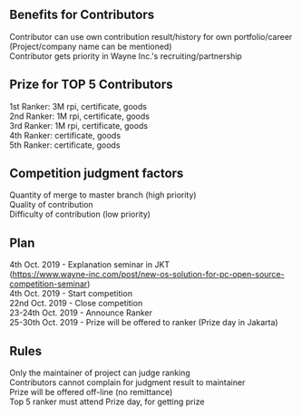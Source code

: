 ## Benefits for Contributors

Contributor can use own contribution result/history for own portfolio/career  
(Project/company name can be mentioned)  
Contributor gets priority in Wayne Inc.'s recruiting/partnership


## Prize for TOP 5 Contributors

1st Ranker: 3M rpi, certificate, goods  
2nd Ranker: 1M rpi, certificate, goods  
3rd Ranker: 1M rpi, certificate, goods  
4th Ranker: certificate, goods  
5th Ranker: certificate, goods

## Competition judgment factors

Quantity of merge to master branch (high priority)  
Quality of contribution  
Difficulty of contribution (low priority)

## Plan

4th Oct. 2019 - Explanation seminar in JKT   
(https://www.wayne-inc.com/post/new-os-solution-for-pc-open-source-competition-seminar)  
4th Oct. 2019 - Start competition  
22nd Oct. 2019 - Close competition  
23-24th Oct. 2019 - Announce Ranker  
25-30th Oct. 2019 - Prize will be offered to ranker (Prize day in Jakarta)

## Rules

Only the maintainer of project can judge ranking  
Contributors cannot complain for judgment result to maintainer  
Prize will be offered off-line (no remittance)  
Top 5 ranker must attend Prize day, for getting prize